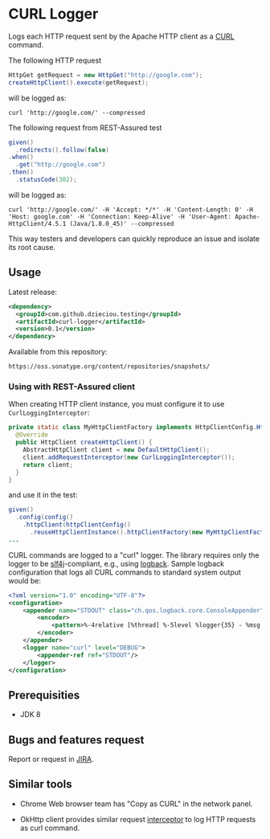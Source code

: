 # CURL Logger

Logs each HTTP request sent by the Apache HTTP client as a [CURL][1] command.

The following HTTP request
```java  
HttpGet getRequest = new HttpGet("http://google.com");
createHttpClient().execute(getRequest);
```
will be logged as:
```
curl 'http://google.com/' --compressed 
```

The following request from REST-Assured test
```java  
given()
  .redirects().follow(false)
.when()
  .get("http://google.com")
.then()
  .statusCode(302); 
```
will be logged as:
```
curl 'http://google.com/' -H 'Accept: */*' -H 'Content-Length: 0' -H 'Host: google.com' -H 'Connection: Keep-Alive' -H 'User-Agent: Apache-HttpClient/4.5.1 (Java/1.8.0_45)' --compressed 
```

This way testers and developers can quickly reproduce an issue and isolate its root cause. 

## Usage

Latest release:

```xml
<dependency>
  <groupId>com.github.dzieciou.testing</groupId>
  <artifactId>curl-logger</artifactId>
  <version>0.1</version>
</dependency>
```

Available from this repository: 

    https://oss.sonatype.org/content/repositories/snapshots/
   
### Using with REST-Assured client 
    
When creating HTTP client instance, you must configure it to use `CurlLoggingInterceptor`:
    
```java
private static class MyHttpClientFactory implements HttpClientConfig.HttpClientFactory {
  @Override
  public HttpClient createHttpClient() {
    AbstractHttpClient client = new DefaultHttpClient();
    client.addRequestInterceptor(new CurlLoggingInterceptor());
    return client;
  }
}
```    
and use it in the test:
```java  
given()
  .config(config()
    .httpClient(httpClientConfig()
      .reuseHttpClientInstance().httpClientFactory(new MyHttpClientFactory())))
...
```

CURL commands are logged to a "curl" logger. The library requires only the logger to be [slf4j][4]-compliant, e.g.,
using [logback][5]. Sample logback configuration that logs all CURL commands to standard system output would be:
```xml
<?xml version="1.0" encoding="UTF-8"?>
<configuration>
    <appender name="STDOUT" class="ch.qos.logback.core.ConsoleAppender">
        <encoder>
            <pattern>%-4relative [%thread] %-5level %logger{35} - %msg %n</pattern>
        </encoder>
    </appender>
    <logger name="curl" level="DEBUG">
        <appender-ref ref="STDOUT"/>
    </logger>
</configuration>
```

## Prerequisities

* JDK 8

## Bugs and features request

Report or request in [JIRA][2].

## Similar tools
  
* Chrome Web browser team has "Copy as CURL" in the network panel.
* OkHttp client provides similar request [interceptor][3] to log HTTP requests as curl command. 


  [1]: https://curl.haxx.se/
  [2]: https://github.com/dzieciou/curl-logger/issues
  [3]: https://github.com/mrmike/Ok2Curl 
  [4]: http://www.slf4j.org/
  [5]: http://logback.qos.ch/
